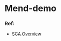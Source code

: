 # Mend-demo

### Ref:
- [SCA Overview](https://docs.mend.io/bundle/sca_user_guide/page/sca_overview.html)